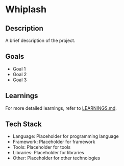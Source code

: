 # Whiplash

## Description
A brief description of the project.

## Goals
- Goal 1
- Goal 2
- Goal 3

## Learnings
For more detailed learnings, refer to [LEARNINGS.md](LEARNINGS.md).

## Tech Stack
- Language: Placeholder for programming language
- Framework: Placeholder for framework
- Tools: Placeholder for tools
- Libraries: Placeholder for libraries
- Other: Placeholder for other technologies